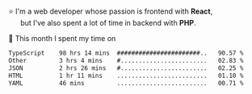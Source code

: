 ⭐ I'm a web developer whose passion is frontend with <b>React</b>,<br/>
&nbsp; &nbsp; &nbsp; but I've also spent a lot of time in backend with <b>PHP</b>.

📅 This month I spent my time on

<!--START_SECTION:waka-->

```txt
TypeScript    98 hrs 14 mins  #######################..   90.57 %
Other         3 hrs 4 mins    #........................   02.83 %
JSON          2 hrs 26 mins   #........................   02.25 %
HTML          1 hr 11 mins    .........................   01.10 %
YAML          46 mins         .........................   00.71 %
```

<!--END_SECTION:waka-->
